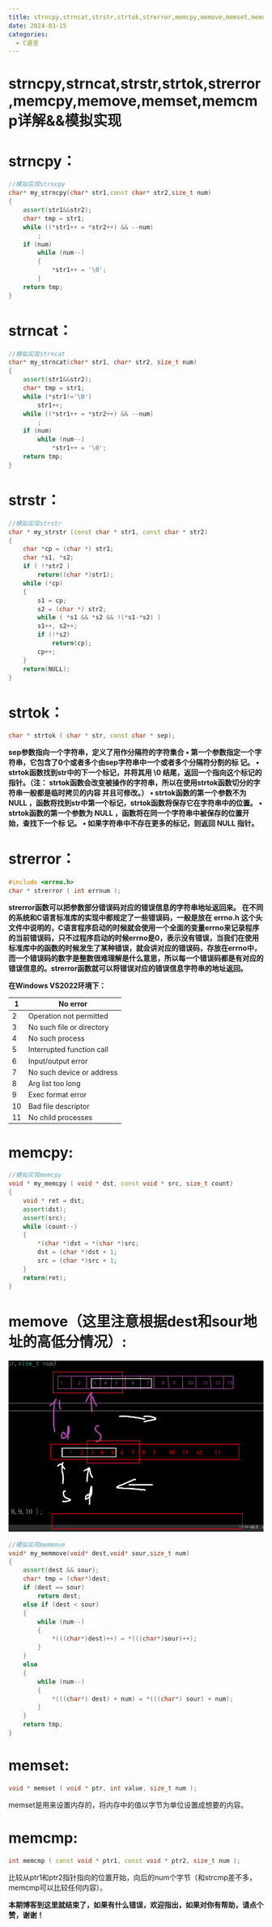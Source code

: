 ```yaml
---
title: strncpy,strncat,strstr,strtok,strerror,memcpy,memove,memset,memcmp详解&&模拟实现
date: 2024-03-15
categories:
  - C语言
---
```

# strncpy,strncat,strstr,strtok,strerror,memcpy,memove,memset,memcmp详解&&模拟实现

# strncpy：

```cpp
//模拟实现strncpy
char* my_strncpy(char* str1,const char* str2,size_t num)
{
	assert(str1&&str2);
	char* tmp = str1;
	while ((*str1++ = *str2++) && --num)
		;
	if (num)
		while (num--)
		{
			*str1++ = '\0';
		}
	return tmp;
}
```


# strncat：

```cpp
//模拟实现strncat
char* my_strncat(char* str1, char* str2, size_t num)
{
	assert(str1&&str2);
	char* tmp = str1;
	while (*str1!='\0')
		str1++;
	while ((*str1++ = *str2++) && --num)
		;
	if (num)
		while (num--)
			*str1++ = '\0';
	return tmp;
}
```


# strstr：

```cpp
//模拟实现strstr
char * my_strstr (const char * str1, const char * str2)
{
    char *cp = (char *) str1;
    char *s1, *s2;
    if ( !*str2 )
        return((char *)str1);
    while (*cp)
    {
        s1 = cp;
        s2 = (char *) str2;
        while ( *s1 && *s2 && !(*s1-*s2) )
        s1++, s2++;
        if (!*s2)
            return(cp);
        cp++;
    }
    return(NULL);
}
```


# strtok：

```cpp
char * strtok ( char * str, const char * sep);
```


**sep参数指向⼀个字符串，定义了⽤作分隔符的字符集合
 • 第⼀个参数指定⼀个字符串，它包含了0个或者多个由sep字符串中⼀个或者多个分隔符分割的标
 记。
 • strtok函数找到str中的下⼀个标记，并将其⽤ \0 结尾，返回⼀个指向这个标记的指针。（注：
 strtok函数会改变被操作的字符串，所以在使⽤strtok函数切分的字符串⼀般都是临时拷⻉的内容
 并且可修改。）
 • strtok函数的第⼀个参数不为 NULL ，函数将找到str中第⼀个标记，strtok函数将保存它在字符串中的位置。
 • strtok函数的第⼀个参数为 NULL ，函数将在同⼀个字符串中被保存的位置开始，查找下⼀个标
 记。
 • 如果字符串中不存在更多的标记，则返回 NULL 指针。**

# strerror：

```cpp
#include <errno.h>
char * strerror ( int errnum );
```


 **strerror函数可以把参数部分错误码对应的错误信息的字符串地址返回来。
 在不同的系统和C语⾔标准库的实现中都规定了⼀些错误码，⼀般是放在 errno.h 这个头⽂件中说明的，C语⾔程序启动的时候就会使⽤⼀个全⾯的变量errno来记录程序的当前错误码，只不过程序启动的时候errno是0，表⽰没有错误，当我们在使⽤标准库中的函数的时候发⽣了某种错误，就会讲对应的错误码，存放在errno中，⽽⼀个错误码的数字是整数很难理解是什么意思，所以每⼀个错误码都是有对应的错误信息的。strerror函数就可以将错误对应的错误信息字符串的地址返回。**

**在Windows VS2022环境下：**

| 1    | No error                  |
| ---- | ------------------------- |
| 2    | Operation not permitted   |
| 3    | No such file or directory |
| 4    | No such process           |
| 5    | Interrupted function call |
| 6    | Input/output error        |
| 7    | No such device or address |
| 8    | Arg list too long         |
| 9    | Exec format error         |
| 10   | Bad file descriptor       |
| 11   | No child processes        |

# memcpy:

```cpp
//模拟实现memcpy
void * my_memcpy ( void * dst, const void * src, size_t count)
{
    void * ret = dst;
    assert(dst);
    assert(src);
    while (count--)
    {
        *(char *)dst = *(char *)src;
        dst = (char *)dst + 1;
        src = (char *)src + 1;
    }
    return(ret);
}
```

# memove（这里注意根据dest和sour地址的高低分情况）:

![img](https://raw.githubusercontent.com/QinMou000/pic/main/3b82c45228d3b46f866f83a696cec601.png)

```cpp
//模拟实现memmove
void* my_memmove(void* dest,void* sour,size_t num)
{
	assert(dest && sour);
	char* tmp = (char*)dest;
	if (dest == sour)
		return dest;
	else if (dest < sour)
	{
		while (num--)
		{
			*(((char*)dest)++) = *(((char*)sour)++);
		}
	}
	else
	{
		while (num--)
		{
			*(((char*) dest) + num) = *(((char*) sour) + num);
		}
	}
	return tmp;
}
```


# memset:

```cpp
void * memset ( void * ptr, int value, size_t num );
```

 memset是⽤来设置内存的，将内存中的值以字节为单位设置成想要的内容。

# memcmp:

```cpp
int memcmp ( const void * ptr1, const void * ptr2, size_t num );
```


⽐较从ptr1和ptr2指针指向的位置开始，向后的num个字节（和strcmp差不多，memcmp可以比较任何内容）。

**本期博客到这里就结束了，如果有什么错误，欢迎指出，如果对你有帮助，请点个赞，谢谢！**